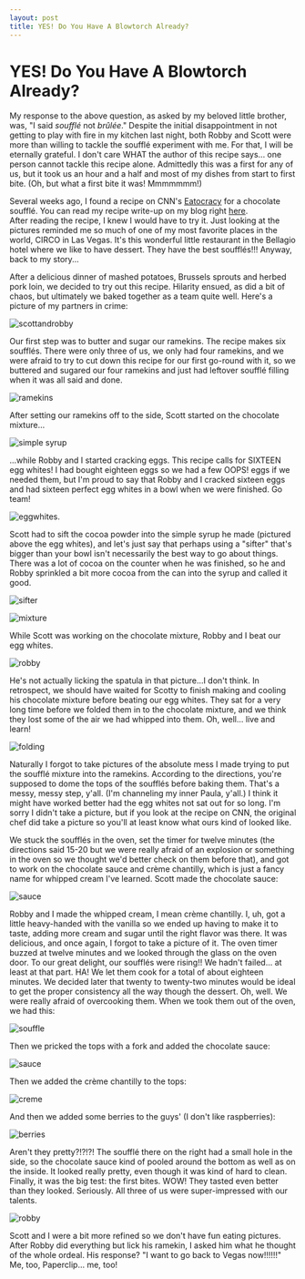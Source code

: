 ```yaml
---
layout: post
title: YES! Do You Have A Blowtorch Already?
---
```


YES! Do You Have A Blowtorch Already?
===================
My response to the above question, as asked by my beloved little brother, was, "I said _soufflé_ not _brûlée_." Despite the initial disappointment in not 
getting to play with fire in my kitchen last night, both Robby and Scott were more than willing to tackle the soufflé experiment with me. For that, I will 
be eternally grateful. I don't care WHAT the author of this recipe says... one person cannot tackle this recipe alone. Admittedly this was a first for any 
of us, but it took us an hour and a half and most of my dishes from start to first bite. (Oh, but what a first bite it was! Mmmmmmm!)

Several weeks ago, I found a recipe on CNN's [Eatocracy](http://eatocracy.cnn.com/2012/02/06/rise-to-the-occasion-with-homemade-chocolate-souffle/) for a chocolate soufflé. You can read my recipe write-up on my blog right [here]().  
After reading the recipe, I knew I would have to try it. Just looking at the pictures reminded me so much of one of my most favorite places in the world, CIRCO in Las Vegas. It's this 
wonderful little restaurant in the Bellagio hotel where we like to have dessert. They have the best soufflés!!! Anyway, back to my story...

After a delicious dinner of mashed potatoes, Brussels sprouts and herbed pork loin, we decided to try out this recipe. Hilarity ensued, as did a bit of chaos, but ultimately we baked together as a team quite well. 
Here's a picture of my partners in crime:

![scottandrobby](http://i1230.photobucket.com/albums/ee481/ptkatz/Blog%20Pictures/IMG_0999.jpg)

Our first step was to butter and sugar our ramekins. The recipe makes six soufflés. There were only three of us, we only had four ramekins, and we were afraid to try to cut down this recipe for our first go-round 
with it, so we buttered and sugared our four ramekins and just had leftover soufflé filling when it was all said and done. 

![ramekins](http://i1230.photobucket.com/albums/ee481/ptkatz/Blog%20Pictures/IMG_0996.jpg)

After setting our ramekins off to the side, Scott started on the chocolate mixture...

![simple syrup](http://i1230.photobucket.com/albums/ee481/ptkatz/Blog%20Pictures/IMG_1001.jpg)

...while Robby and I started cracking eggs. This recipe calls for SIXTEEN egg whites! I had bought eighteen eggs so we had a few OOPS! 
eggs if we needed them, but I'm proud to say that Robby and I cracked sixteen eggs and had sixteen perfect egg whites in a bowl when we were finished. Go team! 

![eggwhites](http://i1230.photobucket.com/albums/ee481/ptkatz/Blog%20Pictures/IMG_1000.jpg).

Scott had to sift the cocoa powder into the simple syrup he made (pictured above the egg whites), and let's just say that perhaps using a "sifter" that's bigger than your bowl isn't necessarily the best way to go 
about things. There was a lot of cocoa on the counter when he was finished, so he and Robby sprinkled a bit more cocoa from the can into the syrup and called it good. 

![sifter](http://i1230.photobucket.com/albums/ee481/ptkatz/Blog%20Pictures/IMG_1008.jpg)

![mixture](http://i1230.photobucket.com/albums/ee481/ptkatz/Blog%20Pictures/IMG_1010.jpg)

While Scott was working on the chocolate mixture, Robby and I beat our egg whites. 

![robby](http://i1230.photobucket.com/albums/ee481/ptkatz/Blog%20Pictures/IMG_1002.jpg) 

He's not actually licking the spatula in that picture...I don't think. In retrospect, we should have waited for Scotty to finish making and cooling his chocolate mixture before beating our egg whites. They sat for 
a very long time before we folded them in to the chocolate mixture, and we think they lost some of the air we had whipped into them. Oh, well... live and learn! 

![folding](http://i1230.photobucket.com/albums/ee481/ptkatz/Blog%20Pictures/IMG_1013.jpg)

Naturally I forgot to take pictures of the absolute mess I made trying to put the soufflé mixture into the ramekins. According to the directions, you're supposed to dome the tops of the soufflés before baking them. 
That's a messy, messy step, y'all. (I'm channeling my inner Paula, y'all.) I think it might have worked better had the egg whites not sat out for so long. I'm sorry I didn't take a picture, but if you look at the 
recipe on CNN, the original chef did take a picture so you'll at least know what ours kind of looked like. 

We stuck the soufflés in the oven, set the timer for twelve minutes (the directions said 15-20 but we were really afraid of an explosion or something in the oven so we thought we'd better check on them before that), 
and got to work on the chocolate sauce and crème chantilly, which is just a fancy name for whipped cream I've learned. Scott made the chocolate sauce:

![sauce](http://i1230.photobucket.com/albums/ee481/ptkatz/Blog%20Pictures/IMG_1016.jpg)

Robby and I made the whipped cream, I mean crème chantilly. I, uh, got a little heavy-handed with the vanilla so we ended up having to make it to taste, adding more cream and sugar until the right flavor was there. 
It was delicious, and once again, I forgot to take a picture of it. The oven timer buzzed at twelve minutes and we looked through the glass on the oven door. To our great delight, our soufflés were rising!! We hadn't 
failed... at least at that part. HA! We let them cook for a total of about eighteen minutes. We decided later that twenty to twenty-two minutes would be ideal to get the proper consistency all the way though the dessert.
Oh, well. We were really afraid of overcooking them. When we took them out of the oven, we had this:

![souffle](http://i1230.photobucket.com/albums/ee481/ptkatz/Blog%20Pictures/IMG_1017.jpg)

Then we pricked the tops with a fork and added the chocolate sauce:

![sauce](http://i1230.photobucket.com/albums/ee481/ptkatz/Blog%20Pictures/IMG_1019.jpg)

Then we added the crème chantilly to the tops:

![creme](http://i1230.photobucket.com/albums/ee481/ptkatz/Blog%20Pictures/IMG_1021.jpg)

And then we added some berries to the guys' (I don't like raspberries):

![berries](http://i1230.photobucket.com/albums/ee481/ptkatz/Blog%20Pictures/IMG_1025.jpg)

Aren't they pretty?!?!?! The soufflé there on the right had a small hole in the side, so the chocolate sauce kind of pooled around the bottom as well as on the inside. It looked really pretty, even though it was 
kind of hard to clean. Finally, it was the big test: the first bites. WOW! They tasted even better than they looked. Seriously. All three of us were super-impressed with our talents. 

![robby](http://i1230.photobucket.com/albums/ee481/ptkatz/Blog%20Pictures/IMG_1027.jpg)

Scott and I were a bit more refined so we don't have fun eating pictures. After Robby did everything but lick his ramekin, I asked him what he thought of the whole ordeal. His response? "I want to go back to Vegas 
now!!!!!!" Me, too, Paperclip... me, too! 